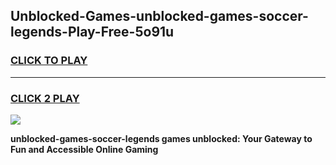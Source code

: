 
## Unblocked-Games-unblocked-games-soccer-legends-Play-Free-5o91u
<h3>
<a href="https://premium76.site?title=unblocked-games-soccer-legends&ref=19M">CLICK TO PLAY</a></h3>
<hr>

<h3>
<a href="https://premium76.site?title=unblocked-games-soccer-legends&ref=19M">CLICK 2 PLAY</a>
  
</h3>

<a href="https://premium76.site?title=unblocked-games-soccer-legends&ref=19M"><img src="https://clearcache.store/games.png"></a>


**unblocked-games-soccer-legends games unblocked: Your Gateway to Fun and Accessible Online Gaming**
